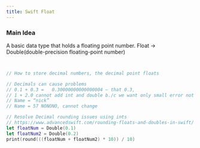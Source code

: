 ```yaml
---
title: Swift Float
---
```


### Main Idea

A basic data type that holds a floating point number. Float -> Double(double-precision floating-point number)

```swift


// How to store decimal numbers, the decimal point floats 

// Decimals can cause problems
// 0.1 + 0.3 =   0.30000000000000004 – that 0.3,
// 1 + 2.0 cannot add int and double b./c we want only small error not but one.
// Name = “nick”
// Name = 57 NONONO, cannot change 

// Resolve Decimal rounding issues using ints
// https://www.advancedswift.com/rounding-floats-and-doubles-in-swift/
let floatNum = Double(0.1)
let floatNum2 = Double(0.2)
print(round(((floatNum + floatNum2) * 10)) / 10)

```
